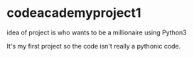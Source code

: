 # codeacademyproject1

idea of project is who wants to be a millionaire using Python3

It's my first project so the code isn't really a pythonic code.